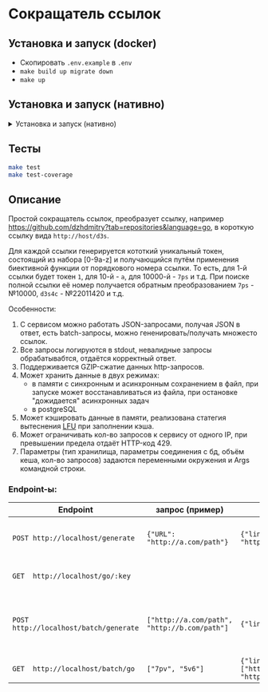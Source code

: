 # Сокращатель ссылок 

## Установка и запуск (docker)

* Скопировать <code>.env.example</code> в <code>.env</code>
* `make build up migrate down`
* `make up`

## Установка и запуск (нативно)

<details>
  <summary>Установка и запуск (нативно)</summary>

### Требования

* go 1.21
* postgreSQL
* [golang-migrate](https://github.com/golang-migrate/migrate)

### Установка

`go migrate -path=./migrations -database=postgres://user:password@host:5432/short_links?sslmode=disable up`

(заменить `user`, `password`, `host` требуемыми значениями)

### Запуск

`go run .` (`go run . -help` для просмотра опций)
</details>

## Тесты

```bash
make test
make test-coverage
```

## Описание

Простой сокращатель ссылок, преобразует ссылку, например https://github.com/dzhdmitry?tab=repositories&language=go, 
в короткую ссылку вида `http://host/d3s`.

Для каждой ссылки генерируется кототкий уникальный токен, состоящий из набора [0-9a-z] и получающийся путём применения биективной функции от порядкового номера ссылки.
То есть, для 1-й ссылки будет токен `1`, для 10-й - `a`, для 10000-й - `7ps` и т.д.
При поиске полной ссылки её номер получается обратным преобразованием `7ps` - №10000, `d3s4c` - №22011420 и т.д.

Особенности:

1. С сервисом можно работать JSON-запросами, получая JSON в ответ, есть batch-запросы, можно гененировать/получать множесто ссылок.
2. Все запросы логируются в stdout, невалидные запросы обрабатывабтся, отдаётся корректный ответ.
3. Поддерживается GZIP-сжатие данных http-запросов.
4. Может хранить данные в двух режимах:
   * в памяти с синхронным и асинхронным сохранением в файл, при запуске может восстанавливаться из файла, при остановке "дожидается" асинхронных задач
   * в postgreSQL
5. Может кэшировать данные в памяти, реализована статегия вытеснения [LFU](https://en.wikipedia.org/wiki/Least_frequently_used) при заполнении кэша.
6. Может ограничивать кол-во запросов к сервису от одного IP, при превышении предела отдаёт HTTP-код 429.
7. Параметры (тип хранилища, параметры соединения с бд, объём кеша, кол-во запросов) задаются переменными окружения и Args командной строки.

### Endpoint-ы:

| Endpoint                               | запрос (пример)                              | ответ                                                   | комментарий                                                   |
|----------------------------------------|----------------------------------------------|---------------------------------------------------------|---------------------------------------------------------------|
| `POST http://localhost/generate`       | `{"URL": "http://a.com/path"}`               | `{"link": "http://localhost/go/7pv"}`                   | ссылка должна выть валидным URL                               |
| `GET  http://localhost/go/:key`        |                                              |                                                         | key, полученный из generate                                   |
| `POST http://localhost/batch/generate` | `["http://a.com/path", "http://b.com/path"]` | `{"links": ["7pv", "5v6"]}`                             | ссылка должна выть валидным URL; ссылки не должны повторяться |
| `GET  http://localhost/batch/go`       | `["7pv", "5v6"]`                             | `{"links": ["http://a.com/path", "http://b.com/path"]}` | аналогично `/go/:key`                                         |

